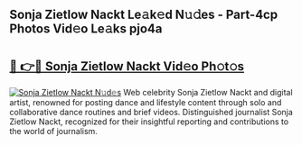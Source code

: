 ## Sonja Zietlow Nackt Le𝚊k𝚎d N𝚞𝚍es - Part-4cp Photos Vid𝚎o Le𝚊ks pjo4a

# <h2><a href="http://fb4xzem.evod.top/?m=Sonja+Zietlow+Nackt">🔗 👉🔴 Sonja Zietlow Nackt Vid𝚎o Ph𝚘t𝚘s</a></h2>

[![Sonja Zietlow Nackt N𝚞d𝚎s](https://i.imgur.com/8V9OHl7.gif)](http://fb4xzem.evod.top/?m=Sonja+Zietlow+Nackt)
Web celebrity Sonja Zietlow Nackt and digital artist, renowned for posting dance and lifestyle content through solo and collaborative dance routines and brief videos. Distinguished journalist Sonja Zietlow Nackt, recognized for their insightful reporting and contributions to the world of journalism. 
